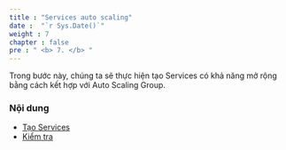 ```yaml
---
title : "Services auto scaling"
date :  "`r Sys.Date()`" 
weight : 7 
chapter : false
pre : " <b> 7. </b> "
---
```

Trong bước này, chúng ta sẽ thực hiện tạo Services có khả năng mở rộng bằng cách kết hợp với Auto Scaling Group.

### Nội dung
  - [Tạo Services](7.1-create-svc/) 
  - [Kiểm tra](7.2-load-test/)